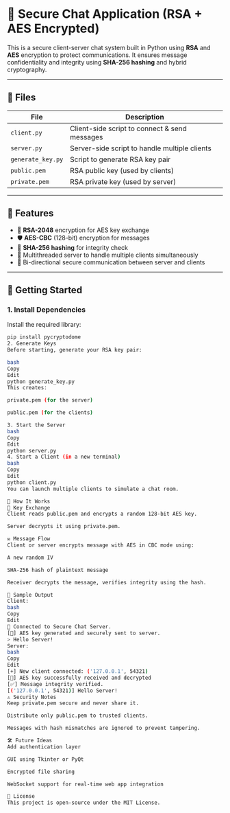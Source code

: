 # 🔐 Secure Chat Application (RSA + AES Encrypted)

This is a secure client-server chat system built in Python using **RSA** and **AES** encryption to protect communications. It ensures message confidentiality and integrity using **SHA-256 hashing** and hybrid cryptography.

---

## 📁 Files

| File             | Description                                 |
|------------------|---------------------------------------------|
| `client.py`      | Client-side script to connect & send messages |
| `server.py`      | Server-side script to handle multiple clients |
| `generate_key.py`| Script to generate RSA key pair              |
| `public.pem`     | RSA public key (used by clients)             |
| `private.pem`    | RSA private key (used by server)             |

---

## 🔧 Features

- 🔐 **RSA-2048** encryption for AES key exchange
- 🛡️ **AES-CBC** (128-bit) encryption for messages
- 📎 **SHA-256 hashing** for integrity check
- 🔄 Multithreaded server to handle multiple clients simultaneously
- 🔁 Bi-directional secure communication between server and clients

---

## 🚀 Getting Started

### 1. Install Dependencies

Install the required library:

```bash
pip install pycryptodome
2. Generate Keys
Before starting, generate your RSA key pair:

bash
Copy
Edit
python generate_key.py
This creates:

private.pem (for the server)

public.pem (for the clients)

3. Start the Server
bash
Copy
Edit
python server.py
4. Start a Client (in a new terminal)
bash
Copy
Edit
python client.py
You can launch multiple clients to simulate a chat room.

💬 How It Works
🔑 Key Exchange
Client reads public.pem and encrypts a random 128-bit AES key.

Server decrypts it using private.pem.

✉️ Message Flow
Client or server encrypts message with AES in CBC mode using:

A new random IV

SHA-256 hash of plaintext message

Receiver decrypts the message, verifies integrity using the hash.

📸 Sample Output
Client:
bash
Copy
Edit
🔐 Connected to Secure Chat Server.
[🔑] AES key generated and securely sent to server.
> Hello Server!
Server:
bash
Copy
Edit
[+] New client connected: ('127.0.0.1', 54321)
[🔑] AES key successfully received and decrypted
[✅] Message integrity verified.
[('127.0.0.1', 54321)] Hello Server!
⚠️ Security Notes
Keep private.pem secure and never share it.

Distribute only public.pem to trusted clients.

Messages with hash mismatches are ignored to prevent tampering.

🛠️ Future Ideas
Add authentication layer

GUI using Tkinter or PyQt

Encrypted file sharing

WebSocket support for real-time web app integration

📄 License
This project is open-source under the MIT License.
